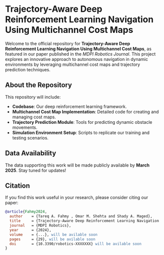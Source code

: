 # Trajectory-Aware Deep Reinforcement Learning Navigation Using Multichannel Cost Maps

Welcome to the official repository for **Trajectory-Aware Deep Reinforcement Learning Navigation Using Multichannel Cost Maps**, as featured in our paper published in the *MDPI Robotics Journal*. This project explores an innovative approach to autonomous navigation in dynamic environments by leveraging multichannel cost maps and trajectory prediction techniques.

## About the Repository
This repository will include:
- **Codebase**: Our deep reinforcement learning framework.
- **Multichannel Cost Map Implementation**: Detailed code for creating and managing cost maps.
- **Trajectory Prediction Module**: Tools for predicting dynamic obstacle movements.
- **Simulation Environment Setup**: Scripts to replicate our training and testing scenarios.

## Data Availability
The data supporting this work will be made publicly available by **March 2025**. Stay tuned for updates!

## Citation
If you find this work useful in your research, please consider citing our paper:

```bibtex
@article{Fahmy2024,
  author    = {Tareq A. Fahmy , Omar M. Shehta and Shady A. Maged},
  title     = {Trajectory-Aware Deep Reinforcement Learning Navigation Using Multichannel Cost Maps},
  journal   = {MDPI Robotics},
  year      = {2024},
  volume    = {...}, will be avilable soon
  pages     = {29}, will be avilable soon
  doi       = {10.3390/robotics-XXXXXXX} will be avilable soon
}
